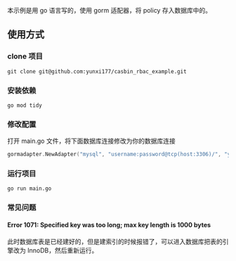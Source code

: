 本示例是用 go 语言写的，使用 gorm 适配器，将 policy 存入数据库中的。

## 使用方式
### clone 项目
```shell
git clone git@github.com:yunxi177/casbin_rbac_example.git
```
### 安装依赖
```shell
go mod tidy
```
### 修改配置
打开 main.go 文件，将下面数据库连接修改为你的数据库连接
```go
gormadapter.NewAdapter("mysql", "username:password@tcp(host:3306)/", "your policy table name")
```

### 运行项目
```shell
go run main.go
```
### 常见问题
#### Error 1071: Specified key was too long; max key length is 1000 bytes
此时数据库表是已经建好的，但是建索引的时候报错了，可以进入数据库把表的引擎改为 InnoDB，然后重新运行。